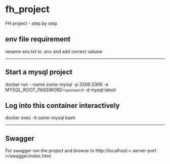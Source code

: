 # fh_project
FH project - step by step


## env file requirement
rename env.txt to .env and add correct valuew

---

## Start a mysql project
docker run --name some-mysql -p 3306:3306 -e MYSQL_ROOT_PASSWORD=`password` -d mysql:latest

## Log into this container interactively
docker exec -it some-mysql bash

---
## Swagger
For swagger run the project and browse to http://localhost:< server-port >/swagger/index.html

